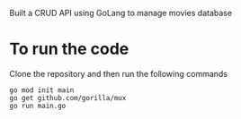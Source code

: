 Built a CRUD API using GoLang to manage movies database

# To run the code

Clone the repository and then run the following commands
```
go mod init main
go get github.com/gorilla/mux
go run main.go
```
